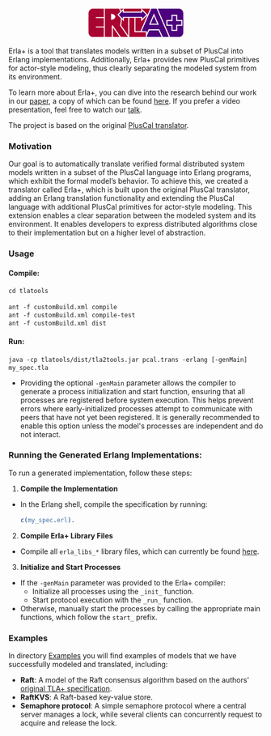 <h1> <img src="logo_transparent.png" alt="Erla+ logo" style="height: 2em; display: block;
    margin: 0 auto;" /></h1>
Erla+ is a tool that translates models written in a subset of PlusCal into Erlang implementations.
Additionally, Erla+ provides new PlusCal primitives for actor-style modeling,
thus clearly separating the modeled system from its environment. 

To learn more about Erla+, you can dive into the research behind our work in our [paper](https://doi.org/10.1145/3677995.3678190), a copy of which can be found [here](./Documents/icfpws24erlangmain-p12-p-d11fcb0eab-94820-final.pdf).
If you prefer a video presentation, feel free to watch our [talk](https://www.youtube.com/watch?v=idQS5Fb-Kpg).

The project is based on the original [PlusCal translator](https://github.com/tlaplus/tlaplus).

### Motivation
Our goal is to automatically translate verified formal distributed system models written in a subset of the PlusCal
language into Erlang programs, which exhibit the formal
model’s behavior. To achieve this, we created a translator
called Erla+, which is built upon the original PlusCal translator, adding an Erlang translation functionality and extending the PlusCal language with additional PlusCal primitives
for actor-style modeling. This extension enables a clear separation between the modeled system and its environment.
It enables developers to express distributed algorithms close
to their implementation but on a higher level of abstraction.

### Usage
#### Compile:
``` shell
cd tlatools

ant -f customBuild.xml compile
ant -f customBuild.xml compile-test
ant -f customBuild.xml dist
```

#### Run:
``` shell
java -cp tlatools/dist/tla2tools.jar pcal.trans -erlang [-genMain] my_spec.tla
```

- Providing the optional ```-genMain``` parameter allows the compiler to generate a process initialization and start function,
ensuring that all processes are registered before system execution. This helps prevent errors where early-initialized processes attempt
to communicate with peers that have not yet been registered. 
It is generally recommended to enable this option unless the model's processes are independent and do not interact.

### Running the Generated Erlang Implementations:
To run a generated implementation, follow these steps:

1. **Compile the Implementation**
  - In the Erlang shell, compile the specification by running:
    ```erlang
    c(my_spec.erl).
    ```

2. **Compile Erla+ Library Files**
  - Compile all `erla_libs_*` library files, which can currently be found [here](tlatools/src/pcal/erla_libs/).

3. **Initialize and Start Processes**
  - If the `-genMain` parameter was provided to the Erla+ compiler:
    - Initialize all processes using the `_init_` function.
    - Start protocol execution with the `_run_` function.
  - Otherwise, manually start the processes by calling the appropriate main functions, which follow the `start_` prefix.

### Examples
In directory [Examples](./Examples/) you will find examples of models that we have successfully modeled and translated, including:
- **Raft**: A model of the Raft consensus algorithm based on the authors' [original TLA+ specification](https://github.com/ongardie/raft.tla). 
- **RaftKVS**: A Raft-based key-value store.
- **Semaphore protocol**:  A simple semaphore protocol where a central server manages a lock, while several clients can concurrently
  request to acquire and release the lock.

